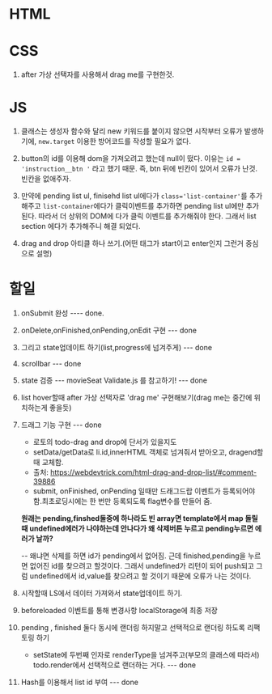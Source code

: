 # HTML

# CSS

1. after 가상 선택자를 사용해서 drag me를 구현한것.

# JS

1. 클래스는 생성자 함수와 달리 new 키워드를 붙이지 않으면 시작부터 오류가 발생하기에, `new.target` 이용한 방어코드를 작성할 필요가 없다.

2. button의 id를 이용해 dom을 가져오려고 했는데 null이 떴다. 이유는 `id = 'instruction__btn '` 라고 했기 때문. 즉, btn 뒤에 빈칸이 있어서 오류가 난것. 빈칸을 없애주자.

3. 만약에 pending list ul, finisehd list ul에다가 `class='list-container'`를 추가해주고 `list-container`에다가 클릭이벤트를 추가하면 pending list ul에만 추가된다. 따라서 더 상위의 DOM에 다가 클릭 이벤트를 추가해줘야 한다. 그래서 list section 에다가 추가해주니 해결 되었다.

4. drag and drop 아티클 하나 쓰기.(어떤 태그가 start이고 enter인지 그런거 중심으로 설명)

# 할일

1. onSubmit 완성 ---- done.
2. onDelete,onFinished,onPending,onEdit 구현 --- done
3. 그리고 state업데이트 하기(list,progress에 넘겨주게) --- done
4. scrollbar --- done
5. state 검증 --- movieSeat Validate.js 를 참고하기! --- done
6. list hover할때 after 가상 선택자로 'drag me' 구현해보기(drag me는 중간에 위치하는게 좋을듯)
7. 드래그 기능 구현 --- done

   - 로토의 todo-drag and drop에 단서가 있을지도
   - setData/getData로 li.id,innerHTML 객체로 넘겨줘서 받아오고, dragend할때 교체함.
   - 출처: https://webdevtrick.com/html-drag-and-drop-list/#comment-39886
   - submit, onFinished, onPending 일때만 드래그드랍 이벤트가 등록되어야 함.최초로딩시에는 한 번만 등록되도록 flag변수를 만들어 줌.

   **원래는 pending,finshed둘중에 하나라도 빈 array면 template에서 map 돌릴때 undefined에러가 나야하는데 안나다가 왜 삭제버튼 누르고 pending누르면 에러가 날까?**

   -- 왜냐면 삭제를 하면 id가 pending에서 없어짐. 근데 finished,pending을 누르면 없어진 id를 찾으려고 할것이다. 그래서 undefined가 리턴이 되어 push되고 그럼 undefined에서 id,value를 찾으려고 할 것이기 때문에 오류가 나는 것이다.

8. 시작할때 LS에서 데이터 가져와서 state업데이트 하기.
9. beforeloaded 이벤트를 통해 변경사항 localStorage에 최종 저장
10. pending , finished 둘다 동시에 랜더링 하지말고 선택적으로 랜더링 하도록 리팩토링 하기
    - setState에 두번째 인자로 renderType을 넘겨주고(부모의 클래스에 따라서) todo.render에서 선택적으로 랜더하는 거다. --- done
11. Hash를 이용해서 list id 부여 --- done
